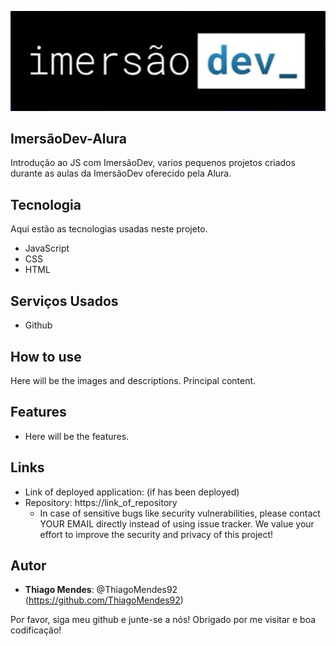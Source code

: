 ![Logo of the project](https://github.com/ThiagoMendes92/ImersaoDev-Alura/blob/main/readme_images/imersaodev.png)
 
## ImersãoDev-Alura
 
Introdução ao JS com ImersãoDev, varios pequenos projetos criados durante as aulas da ImersãoDev oferecido pela Alura.
 
 
## Tecnologia 
 
Aqui estão as tecnologias usadas neste projeto.
 
* JavaScript
* CSS
* HTML
 
 
## Serviços Usados
 
* Github
 
 

## How to use
 
Here will be the images and descriptions. Principal content.
 
 
## Features
 
  - Here will be the features.
 
 
## Links
 
  - Link of deployed application: (if has been deployed)
  - Repository: https://link_of_repository
    - In case of sensitive bugs like security vulnerabilities, please contact
      YOUR EMAIL directly instead of using issue tracker. We value your effort
      to improve the security and privacy of this project!
 
 

## Autor
 
* **Thiago Mendes**: @ThiagoMendes92 (https://github.com/ThiagoMendes92)
 
 
Por favor, siga meu github e junte-se a nós!
Obrigado por me visitar e boa codificação!